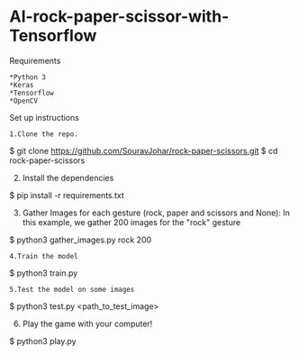 # AI-rock-paper-scissor-with-Tensorflow

Requirements

    *Python 3
    *Keras
    *Tensorflow
    *OpenCV

Set up instructions

    1.Clone the repo.

$ git clone https://github.com/SouravJohar/rock-paper-scissors.git
$ cd rock-paper-scissors

   2. Install the dependencies

$ pip install -r requirements.txt

   3. Gather Images for each gesture (rock, paper and scissors and None): In this example, we gather 200 images for the "rock" gesture

$ python3 gather_images.py rock 200

    4.Train the model

$ python3 train.py

    5.Test the model on some images

$ python3 test.py <path_to_test_image>

  6.  Play the game with your computer!

$ python3 play.py
